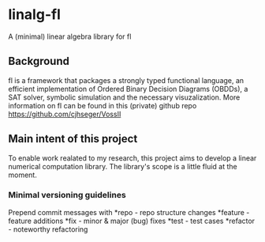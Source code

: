 # linalg-fl
A (minimal) linear algebra library for fl

## Background
fl is a framework that packages a strongly typed functional language, an efficient implementation of Ordered Binary Decision Diagrams (OBDDs), a SAT solver, symbolic simulation and the necessary visuzalization.
More information on fl can be found in this (private) github repo https://github.com/cjhseger/VossII

## Main intent of this project
To enable work realated to my research, this project aims to develop a linear numerical computation library. The library's scope is a little fluid at the moment.

### Minimal versioning guidelines
Prepend commit messages with 
*repo	 - repo structure changes
*feature  - feature additions
*fix	 - minor & major (bug) fixes
*test	 - test cases
*refactor - noteworthy refactoring
